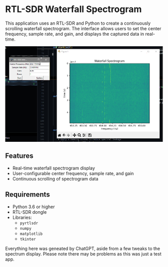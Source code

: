 # RTL-SDR Waterfall Spectrogram

This application uses an RTL-SDR and Python to create a continuously scrolling waterfall spectrogram. The interface allows users to set the center frequency, sample rate, and gain, and displays the captured data in real-time.

![Example Waterfall Spectrogram](img/example.png)

## Features

- Real-time waterfall spectrogram display
- User-configurable center frequency, sample rate, and gain
- Continuous scrolling of spectrogram data

## Requirements

- Python 3.6 or higher
- RTL-SDR dongle
- Libraries:
  - `pyrtlsdr`
  - `numpy`
  - `matplotlib`
  - `tkinter`


Everything here was geneated by ChatGPT, aside from a few tweaks to the spectrum display. Please note there may be problems as this was just a test app.